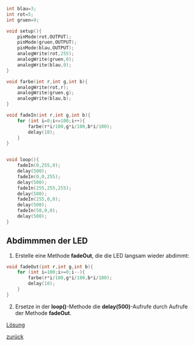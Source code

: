 ```C++
int blau=3;
int rot=5;
int gruen=9;

void setup(){
    pinMode(rot,OUTPUT);
    pinMode(gruen,OUTPUT);
    pinMode(blau,OUTPUT);
    analogWrite(rot,255);
    analogWrite(gruen,0);
    analogWrite(blau,0);
}

void farbe(int r,int g,int b){
    analogWrite(rot,r);
    analogWrite(gruen,g);
    analogWrite(blau,b);
}

void fadeIn(int r,int g,int b){
    for (int i=0;i<=100;i++){
        farbe(r*i/100,g*i/100,b*i/100);
        delay(10);
    }
}


void loop(){
    fadeIn(0,255,0);
    delay(500);
    fadeIn(0,0,255);
    delay(500);
    fadeIn(255,255,255);
    delay(500);
    fadeIn(255,0,0);
    delay(500);
    fadeIn(50,0,0);
    delay(500);
}
```

## Abdimmmen der LED
1. Erstelle eine Methode **fadeOut**, die die LED langsam wieder abdimmt:
```C++
void fadeOut(int r,int g,int b){
    for (int i=100;i>=0;i--){
        farbe(r*i/100,g*i/100,b*i/100);
        delay(10);
    }
}
```
2. Ersetze in der **loop()**-Methode die **delay(500)**-Aufrufe durch Aufrufe der Methode **fadeOut**.

[Lösung](Loesung4.html)
       
[zurück](../index.html)
